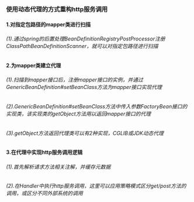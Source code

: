 ### 使用动态代理的方式重构http服务调用

#### 1.对指定包路径的mapper类进行扫描
###### (1).通过spring的后置处理BeanDefinitionRegistryPostProcessor注册ClassPathBeanDefinitionScanner，就可以对指定包路径进行扫描

#### 2.为mapper类建立代理
###### (1).扫描到mapper接口后，注册mapper接口的实例，并通过GenericBeanDefinition#setBeanClass方法为mapper接口实现代理
###### (2).GenericBeanDefinition#setBeanClass方法中传入参数FactoryBean接口的实现类，该实现类的getObject方法用以返回mapper接口的代理
###### (3).getObject方法返回代理类可以有2种实现，CGLIB或JDK动态代理

#### 3.在代理中实现http服务调用逻辑

###### (1).首先解析请求方法相关注解，并缓存元数据
###### (2).在Handler中执行http服务调用，这里可以应用策略模式区分get/post方法的调用，或区分不同外部系统的调用





